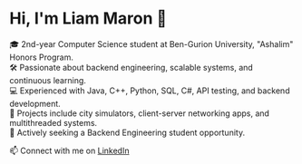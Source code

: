 # Hi, I'm Liam Maron 👋

🎓 2nd-year Computer Science student at Ben-Gurion University, "Ashalim" Honors Program.  
🛠️ Passionate about backend engineering, scalable systems, and continuous learning.  
💻 Experienced with Java, C++, Python, SQL, C#, API testing, and backend development.  
🌟 Projects include city simulators, client-server networking apps, and multithreaded systems.  
🚀 Actively seeking a Backend Engineering student opportunity.

📫 Connect with me on [LinkedIn](https://www.linkedin.com/in/liammaron/)
